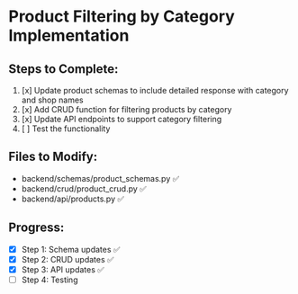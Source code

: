 # Product Filtering by Category Implementation

## Steps to Complete:

1. [x] Update product schemas to include detailed response with category and shop names
2. [x] Add CRUD function for filtering products by category
3. [x] Update API endpoints to support category filtering
4. [ ] Test the functionality

## Files to Modify:
- backend/schemas/product_schemas.py ✅
- backend/crud/product_crud.py ✅
- backend/api/products.py ✅

## Progress:
- [x] Step 1: Schema updates ✅
- [x] Step 2: CRUD updates ✅
- [x] Step 3: API updates ✅
- [ ] Step 4: Testing
